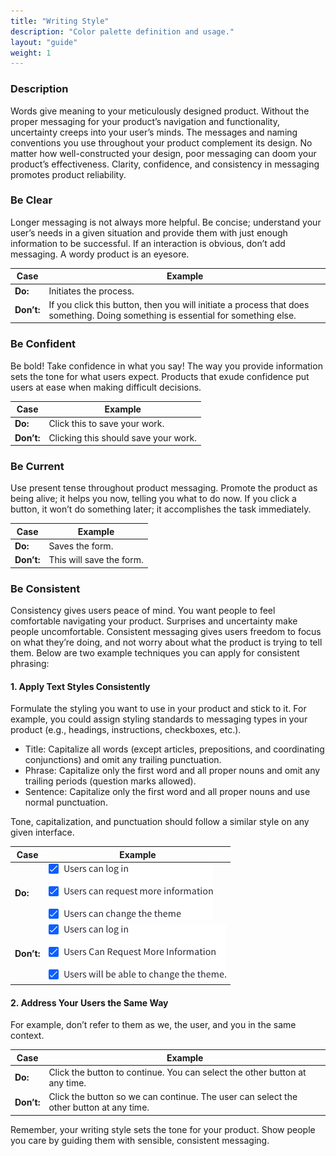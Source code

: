 ```yaml
---
title: "Writing Style"
description: "Color palette definition and usage."
layout: "guide"
weight: 1
---
```


### Description

Words give meaning to your meticulously designed product. Without the proper messaging for your product’s navigation and functionality, uncertainty creeps into your user’s minds. The messages and naming conventions you use throughout your product complement its design. No matter how well-constructed your design, poor messaging can doom your product’s effectiveness. Clarity, confidence, and consistency in messaging promotes product reliability.

### Be Clear

Longer messaging is not always more helpful. Be concise; understand your user’s needs in a given situation and provide them with just enough information to be successful. If an interaction is obvious, don’t add messaging. A wordy product is an eyesore.

| Case       | Example                                                                                                                          |
| ---------- | -------------------------------------------------------------------------------------------------------------------------------- |
| **Do:**    | Initiates the process.                                                                                                           |
| **Don’t:** | If you click this button, then you will initiate a process that does something. Doing something is essential for something else. |

### Be Confident

Be bold! Take confidence in what you say! The way you provide information sets the tone for what users expect. Products that exude confidence put users at ease when making difficult decisions.

| Case       | Example                              |
| ---------- | ------------------------------------ |
| **Do:**    | Click this to save your work.        |
| **Don’t:** | Clicking this should save your work. |

### Be Current

Use present tense throughout product messaging. Promote the product as being alive; it helps you now, telling you what to do now. If you click a button, it won’t do something later; it accomplishes the task immediately.

| Case       | Example                  |
| ---------- | ------------------------ |
| **Do:**    | Saves the form.          |
| **Don’t:** | This will save the form. |

### Be Consistent

Consistency gives users peace of mind. You want people to feel comfortable navigating your product. Surprises and uncertainty make people uncomfortable. Consistent messaging gives users freedom to focus on what they’re doing, and not worry about what the product is trying to tell them. Below are two example techniques you can apply for consistent phrasing:

#### 1. Apply Text Styles Consistently

Formulate the styling you want to use in your product and stick to it. For example, you could assign styling standards to messaging types in your product (e.g., headings, instructions, checkboxes, etc.).

* Title: Capitalize all words (except articles, prepositions, and coordinating conjunctions) and omit any trailing punctuation.
* Phrase: Capitalize only the first word and all proper nouns and omit any trailing periods (question marks allowed).
* Sentence: Capitalize only the first word and all proper nouns and use normal punctuation.

Tone, capitalization, and punctuation should follow a similar style on any given interface.

| Case       | Example                                                                                              |
| ---------- | ---------------------------------------------------------------------------------------------------- |
| **Do:**    | ![Writing Style Do Example with checkboxes](../../../images/screenshots/WritingStyleDoExample.png)   |
| **Don’t:** | ![Writing Style Do Example with checkboxes](../../../images/screenshots/WritingStyleDontExample.png) |

#### 2. Address Your Users the Same Way

For example, don’t refer to them as we, the user, and you in the same context.

| Case       | Example                                                                                |
| ---------- | -------------------------------------------------------------------------------------- |
| **Do:**    | Click the button to continue. You can select the other button at any time.             |
| **Don’t:** | Click the button so we can continue. The user can select the other button at any time. |

Remember, your writing style sets the tone for your product. Show people you care by guiding them with sensible, consistent messaging.

